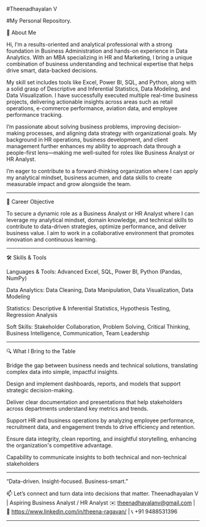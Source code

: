 #Theenadhayalan V

#My Personal Repository.

👋 About Me

Hi, I’m a results-oriented and analytical professional with a strong foundation in Business Administration and hands-on experience in Data Analytics. With an MBA specializing in HR and Marketing, I bring a unique combination of business understanding and technical expertise that helps drive smart, data-backed decisions.

My skill set includes tools like Excel, Power BI, SQL, and Python, along with a solid grasp of Descriptive and Inferential Statistics, Data Modeling, and Data Visualization. I have successfully executed multiple real-time business projects, delivering actionable insights across areas such as retail operations, e-commerce performance, aviation data, and employee performance tracking.

I’m passionate about solving business problems, improving decision-making processes, and aligning data strategy with organizational goals. My background in HR operations, business development, and client management further enhances my ability to approach data through a people-first lens—making me well-suited for roles like Business Analyst or HR Analyst.

I’m eager to contribute to a forward-thinking organization where I can apply my analytical mindset, business acumen, and data skills to create measurable impact and grow alongside the team.

------------------------------------------------------------------------------------------------------------------------------------------------------------------------------------------------------------------------

🚀 Career Objective

To secure a dynamic role as a Business Analyst or HR Analyst where I can leverage my analytical mindset, domain knowledge, and technical skills to contribute to data-driven strategies, optimize performance, and deliver business value. I aim to work in a collaborative environment that promotes innovation and continuous learning.

------------------------------------------------------------------------------------------------------------------------------------------------------------------------------------------------------------------------

🛠️ Skills & Tools

Languages & Tools: Advanced Excel, SQL, Power BI, Python (Pandas, NumPy)

Data Analytics: Data Cleaning, Data Manipulation, Data Visualization, Data Modeling

Statistics: Descriptive & Inferential Statistics, Hypothesis Testing, Regression Analysis

Soft Skills: Stakeholder Collaboration, Problem Solving, Critical Thinking, Business Intelligence, Communication, Team Leadership

------------------------------------------------------------------------------------------------------------------------------------------------------------------------------------------------------------------------

🔍 What I Bring to the Table

Bridge the gap between business needs and technical solutions, translating complex data into simple, impactful insights.

Design and implement dashboards, reports, and models that support strategic decision-making.

Deliver clear documentation and presentations that help stakeholders across departments understand key metrics and trends.

Support HR and business operations by analyzing employee performance, recruitment data, and engagement trends to drive efficiency and retention.

Ensure data integrity, clean reporting, and insightful storytelling, enhancing the organization's competitive advantage.

Capability to communicate insights to both technical and non-technical stakeholders

------------------------------------------------------------------------------------------------------------------------------------------------------------------------------------------------------------------------

  “Data-driven. Insight-focused. Business-smart.”

📫 Let’s connect and turn data into decisions that matter.
Theenadhayalan V | Aspiring Business Analyst / HR Analyst
✉️ theenadhayalanv@gmail.com | 💼 https://www.linkedin.com/in/theena-ragavan/ | 📞 +91 9488531396

------------------------------------------------------------------------------------------------------------------------------------------------------------------------------------------------------------------------
